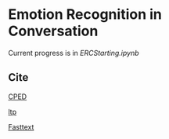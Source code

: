 # Emotion Recognition in Conversation

Current progress is in *ERCStarting.ipynb*

## Cite

[CPED](https://github.com/scutcyr/CPED)

[ltp](https://github.com/HIT-SCIR/ltp)

[Fasttext](https://fasttext.cc/docs/en/crawl-vectors.html)
